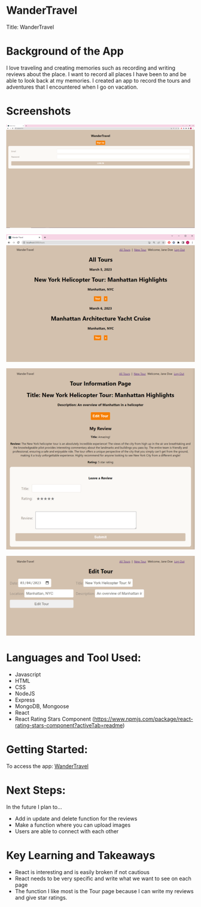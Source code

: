# WanderTravel
 Title: WanderTravel

# Background of the App
I love traveling and creating memories such as recording and writing reviews about the place. I want to record all places I have been to and be able to look back at my memories. I created an app to record the tours and adventures that I encountered when I go on vacation. 

# Screenshots 
 ![Login Page](./src/components/media/firstpage.png)

 ![Home Page](./src/components/media/homepage.png)

 ![Tour Page](./src/components/media/TourPage1.png)

![Edit Page](./src/components/media/EditTourPage.png)


# Languages and Tool Used:
* Javascript 
* HTML
* CSS
* NodeJS
* Express
* MongoDB, Mongoose
* React
* React Rating Stars Component (https://www.npmjs.com/package/react-rating-stars-component?activeTab=readme)

# Getting Started: 
To access the app: [WanderTravel](https://github.com/JennyYHFang/wandertravel)

# Next Steps: 
In the future I plan to...
* Add in update and delete function for the reviews
* Make a function where you can upload images
* Users are able to connect with each other

# Key Learning and Takeaways
* React is interesting and is easily broken if not cautious
* React needs to be very specific and write what we want to see on each page
* The function I like most is the Tour page because I can write my reviews and give star ratings.
